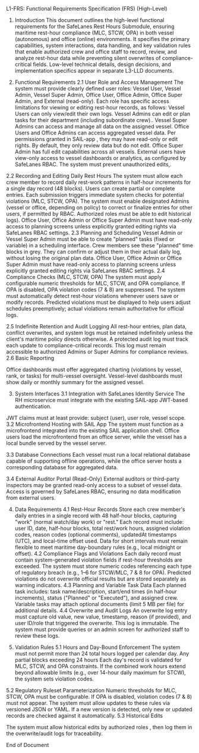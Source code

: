 L1-FRS: Functional Requirements Specification (FRS) (High-Level)

1. Introduction
This document outlines the high-level functional requirements for the SafeLanes Rest Hours Submodule, ensuring maritime rest-hour compliance (MLC, STCW, OPA) in both vessel (autonomous) and office (online) environments. It specifies the primary capabilities, system interactions, data handling, and key validation rules that enable authorized crew and office staff to record, review, and analyze rest-hour data while preventing silent overwrites of compliance-critical fields. Low-level technical details, design decisions, and implementation specifics appear in separate L3-LLD documents.


2. Functional Requirements
2.1 User Role and Access Management
The system must provide clearly defined user roles: Vessel User, Vessel Admin, Vessel Super Admin, Office User, Office Admin, Office Super Admin, and External (read-only).
Each role has specific access limitations for viewing or editing rest-hour records, as follows:
Vessel Users can only view/edit their own logs.
Vessel Admins can edit or plan tasks for their department (including subordinate crew)..
Vessel Super Admins can access and manage all data on the assigned vessel.
Office Users and Office Admins can access aggregated vessel data. Per permissions granted in SAIL-app , they may have read-only or edit rights. By default, they only review data but do not edit.
Office Super Admin has full edit capabilities across all vessels.
External users have view-only access to vessel dashboards or analytics, as configured by SafeLanes RBAC.
The system must prevent unauthorized edits,.


2.2 Recording and Editing Daily Rest Hours
The system must allow each crew member to record daily rest-work patterns in half-hour increments for a single day record (48 blocks).
Users can create partial or complete entries. Each submission triggers immediate system checks for potential violations (MLC, STCW, OPA).
The system must enable designated Admins (vessel or office, depending on policy) to correct or finalize entries for other users, if permitted by RBAC.
Authorized roles must be able to edit historical logs). 
Office User, Office Admin or Office Super Admin must have read-only access to planning screens unless explicitly granted editing rights via SafeLanes RBAC settings.
2.3 Planning and Scheduling
Vessel Admin or Vessel Super Admin must be able to create "planned" tasks (fixed or variable) in a scheduling interface.
Crew members see these "planned" time blocks in grey. They can confirm or adjust them in their actual daily log, without losing the original plan data.
Office User, Office Admin or Office Super Admin must have read-only access to planning screens unless explicitly granted editing rights via SafeLanes RBAC settings.
2.4 Compliance Checks (MLC, STCW, OPA)
The system must apply configurable numeric thresholds for MLC, STCW, and OPA compliance. If OPA is disabled, OPA violation codes (7 & 8) are suppressed.
The system must automatically detect rest-hour violations whenever users save or modify records.
Predicted violations must be displayed to help users adjust schedules preemptively; actual violations remain authoritative for official logs.


2.5 Indefinite Retention and Audit Logging
All rest-hour entries, plan data, conflict overwrites, and system logs must be retained indefinitely unless the client's maritime policy directs otherwise.
A protected audit log must track each update to compliance-critical records. This log must remain accessible to authorized Admins or Super Admins for compliance reviews.
2.6 Basic Reporting 

Office dashboards must offer aggregated charting (violations by vessel, rank, or tasks) for multi-vessel oversight. Vessel-level dashboards must show daily or monthly summary for the assigned vessel.


3. System Interfaces
3.1 Integration with SafeLanes Identity Service
The RH microservice must integrate with the existing SAIL-app JWT-based authentication.


JWT claims must at least provide: subject (user), user role, vessel scope. 
3.2 Microfrontend Hosting with SAIL App
The system must function as a microfrontend integrated into the existing SAIL application shell.
Office users load the microfrontend from an office server, while the vessel has a local bundle served by the vessel server.

3.3 Database Connections
Each vessel must run a local relational database capable of supporting offline operations, while the office server hosts a corresponding database for aggregated data.

3.4 External Auditor Portal (Read-Only)
External auditors or third-party inspectors may be granted read-only access to a subset of vessel data.
Access is governed by SafeLanes RBAC, ensuring no data modification from external users.


4. Data Requirements
4.1 Rest-Hour Records
Store each crew member's daily entries in a single record with 48 half-hour blocks, capturing "work" (normal watch/day work) or "rest."
Each record must include: user ID, date, half-hour blocks, total rest/work hours, assigned violation codes, reason codes (optional comments), updatedAt timestamps (UTC), and local-time offset used.
Data for short intervals must remain flexible to meet maritime day-boundary rules (e.g., local midnight or offset).
4.2 Compliance Flags and Violations
Each daily record must contain system-generated violation fields if rest-hour thresholds are exceeded.
The system must store numeric codes referencing each type of regulatory breach (e.g., 1–6 for STCW/MLC, 7 & 8 for OPA). Predicted violations do not overwrite official results but are stored separately as warning indicators.
4.3 Planning and Variable Task Data
Each planned task includes: task name/description, start/end times (in half-hour increments), status ("Planned" or "Executed"), and assigned crew.
Variable tasks may attach optional documents (limit 5 MB per file) for additional details. 
4.4 Overwrite and Audit Logs
An overwrite log entry must capture old value, new value, timestamp, reason (if provided), and user ID/role that triggered the overwrite.
This log is immutable. The system must provide queries or an admin screen for authorized staff to review these logs.




5. Validation Rules
5.1 Hours and Day-Bound Enforcement
The system must not permit more than 24 total hours logged per calendar day. Any partial blocks exceeding 24 hours 
Each day's record is validated for MLC, STCW, and OPA constraints. If the combined work hours extend beyond allowable limits (e.g., over 14-hour daily maximum for STCW), the system sets violation codes.


5.2 Regulatory Ruleset Parameterization
Numeric thresholds for MLC, STCW, OPA must be configurable. If OPA is disabled, violation codes (7 & 8) must not appear.
The system must allow updates to these rules via versioned JSON or YAML. If a new version is detected, only new or updated records are checked against it automatically.
5.3 Historical Edits


The system must allow historical edits by authorized roles , then log them in the overwrite/audit logs for traceability.



End of Document  